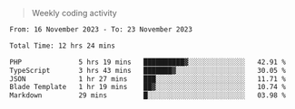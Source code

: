 > Weekly coding activity
<!--START_SECTION:waka-->

```txt
From: 16 November 2023 - To: 23 November 2023

Total Time: 12 hrs 24 mins

PHP              5 hrs 19 mins   ██████████▓░░░░░░░░░░░░░░   42.91 %
TypeScript       3 hrs 43 mins   ███████▓░░░░░░░░░░░░░░░░░   30.05 %
JSON             1 hr 27 mins    ███░░░░░░░░░░░░░░░░░░░░░░   11.71 %
Blade Template   1 hr 19 mins    ██▓░░░░░░░░░░░░░░░░░░░░░░   10.74 %
Markdown         29 mins         █░░░░░░░░░░░░░░░░░░░░░░░░   03.98 %
```

<!--END_SECTION:waka-->
